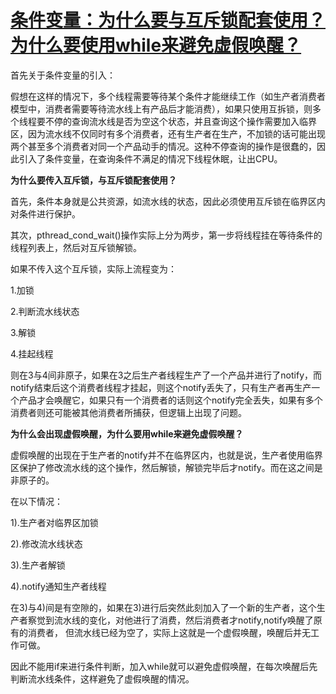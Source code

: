 # [条件变量：为什么要与互斥锁配套使用？为什么要使用while来避免虚假唤醒？](https://www.cnblogs.com/lxy-xf/p/11172912.html)

首先关于条件变量的引入：

假想在这样的情况下，多个线程需要等待某个条件才能继续工作（如生产者消费者模型中，消费者需要等待流水线上有产品后才能消费），如果只使用互拆锁，则多个线程要不停的查询流水线是否为空这个状态，并且查询这个操作需要加入临界区，因为流水线不仅同时有多个消费者，还有生产者在生产，不加锁的话可能出现两个甚至多个消费者对同一个产品动手的情况。这种不停查询的操作是很蠢的，因此引入了条件变量，在查询条件不满足的情况下线程休眠，让出CPU。

**为什么要传入互斥锁，与互斥锁配套使用？**

首先，条件本身就是公共资源，如流水线的状态，因此必须使用互斥锁在临界区内对条件进行保护。

其次，pthread_cond_wait()操作实际上分为两步，第一步将线程挂在等待条件的线程列表上，然后对互斥锁解锁。

如果不传入这个互斥锁，实际上流程变为：

1.加锁

2.判断流水线状态

3.解锁

4.挂起线程

则在3与4间非原子，如果在3之后生产者线程生产了一个产品并进行了notify，而notify结束后这个消费者线程才挂起，则这个notify丢失了，只有生产者再生产一个产品才会唤醒它，如果只有一个消费者的话则这个notify完全丢失，如果有多个消费者则还可能被其他消费者所捕获，但逻辑上出现了问题。

**为什么会出现虚假唤醒，为什么要用while来避免虚假唤醒？**

虚假唤醒的出现在于生产者的notify并不在临界区内，也就是说，生产者使用临界区保护了修改流水线的这个操作，然后解锁，解锁完毕后才notify。而在这之间是非原子的。

在以下情况：

1).生产者对临界区加锁

2).修改流水线状态

3).生产者解锁

4).notify通知生产者线程

在3)与4)间是有空隙的，如果在3)进行后突然此刻加入了一个新的生产者，这个生产者察觉到流水线的变化，对他进行了消费，然后消费者才notify,notify唤醒了原有的消费者， 但流水线已经为空了，实际上这就是一个虚假唤醒，唤醒后并无工作可做。

因此不能用if来进行条件判断，加入while就可以避免虚假唤醒，在每次唤醒后先判断流水线条件，这样避免了虚假唤醒的情况。